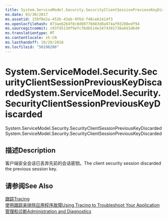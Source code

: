 ```yaml
---
title: System.ServiceModel.Security.SecurityClientSessionPreviousKeyDiscarded
ms.date: 03/30/2017
ms.assetid: 339f0e2a-452b-43eb-9f6d-f48ceb1414f3
ms.openlocfilehash: 073ae6264f8c8d89776683d8a974af93288edf94
ms.sourcegitcommit: c93fd5139f9efcf6db514e3474301738a6d1d649
ms.translationtype: MT
ms.contentlocale: zh-CN
ms.lasthandoff: 10/28/2018
ms.locfileid: "50198206"
---
```

# <a name="systemservicemodelsecuritysecurityclientsessionpreviouskeydiscarded"></a><span data-ttu-id="39957-102">System.ServiceModel.Security.SecurityClientSessionPreviousKeyDiscarded</span><span class="sxs-lookup"><span data-stu-id="39957-102">System.ServiceModel.Security.SecurityClientSessionPreviousKeyDiscarded</span></span>
<span data-ttu-id="39957-103">System.ServiceModel.Security.SecurityClientSessionPreviousKeyDiscarded</span><span class="sxs-lookup"><span data-stu-id="39957-103">System.ServiceModel.Security.SecurityClientSessionPreviousKeyDiscarded</span></span>  
  
## <a name="description"></a><span data-ttu-id="39957-104">描述</span><span class="sxs-lookup"><span data-stu-id="39957-104">Description</span></span>  
 <span data-ttu-id="39957-105">客户端安全会话已丢弃先前的会话密钥。</span><span class="sxs-lookup"><span data-stu-id="39957-105">The client security session discarded the previous session key.</span></span>  
  
## <a name="see-also"></a><span data-ttu-id="39957-106">请参阅</span><span class="sxs-lookup"><span data-stu-id="39957-106">See Also</span></span>  
 [<span data-ttu-id="39957-107">跟踪</span><span class="sxs-lookup"><span data-stu-id="39957-107">Tracing</span></span>](../../../../../docs/framework/wcf/diagnostics/tracing/index.md)  
 [<span data-ttu-id="39957-108">使用跟踪来排除应用程序故障</span><span class="sxs-lookup"><span data-stu-id="39957-108">Using Tracing to Troubleshoot Your Application</span></span>](../../../../../docs/framework/wcf/diagnostics/tracing/using-tracing-to-troubleshoot-your-application.md)  
 [<span data-ttu-id="39957-109">管理和诊断</span><span class="sxs-lookup"><span data-stu-id="39957-109">Administration and Diagnostics</span></span>](../../../../../docs/framework/wcf/diagnostics/index.md)
